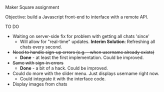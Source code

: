 Maker Square assignment

Objective: build a Javascript front-end to interface with a remote API.

TO DO 
  - Waiting on server-side fix for problem with getting all chats 'since'
    - Will allow for "real-time" updates.  **Interim Solution**: Refreshing all chats every second.
  - ~~Need to handle sign-up errors (e.g. - when username already exists)~~
    - **Done** - at least the first implementation.  Could be improved.
  - ~~Same with sign-in errors~~
    - **Done** - a bit of a hack.  Could be improved.
  - Could do more with the slider menu.  Just displays username right now.
    - Could integrate it with the interface code.
  - Display images from chats

